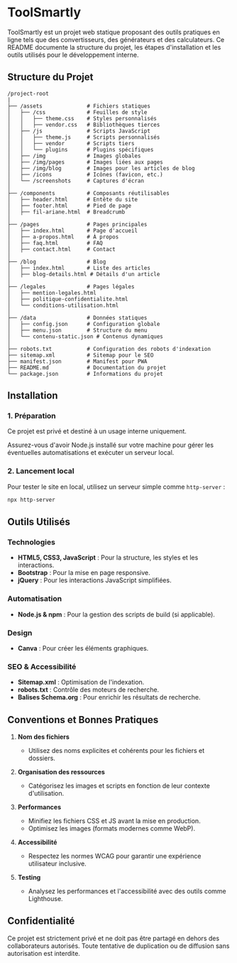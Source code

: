 # ToolSmartly

ToolSmartly est un projet web statique proposant des outils pratiques en ligne tels que des convertisseurs, des générateurs et des calculateurs. Ce README documente la structure du projet, les étapes d'installation et les outils utilisés pour le développement interne.

## Structure du Projet

```plaintext
/project-root
|
├── /assets              # Fichiers statiques
│   ├── /css             # Feuilles de style
│   │   ├── theme.css    # Styles personnalisés
│   │   ├── vendor.css   # Bibliothèques tierces
│   ├── /js              # Scripts JavaScript
│   │   ├── theme.js     # Scripts personnalisés
│   │   ├── vendor       # Scripts tiers
│   │   └── plugins      # Plugins spécifiques
│   ├── /img             # Images globales
│   ├── /img/pages       # Images liées aux pages
│   ├── /img/blog        # Images pour les articles de blog
│   ├── /icons           # Icônes (favicon, etc.)
│   └── /screenshots     # Captures d'écran
│
├── /components          # Composants réutilisables
│   ├── header.html      # Entête du site
│   ├── footer.html      # Pied de page
│   ├── fil-ariane.html  # Breadcrumb
│
├── /pages               # Pages principales
│   ├── index.html       # Page d'accueil
│   ├── a-propos.html    # À propos
│   ├── faq.html         # FAQ
│   ├── contact.html     # Contact
│
├── /blog                # Blog
│   ├── index.html       # Liste des articles
│   ├── blog-details.html # Détails d'un article
│
├── /legales             # Pages légales
│   ├── mention-legales.html
│   ├── politique-confidentialite.html
│   └── conditions-utilisation.html
│
├── /data                # Données statiques
│   ├── config.json      # Configuration globale
│   ├── menu.json        # Structure du menu
│   └── contenu-static.json # Contenus dynamiques
│
├── robots.txt           # Configuration des robots d'indexation
├── sitemap.xml          # Sitemap pour le SEO
├── manifest.json        # Manifest pour PWA
├── README.md            # Documentation du projet
└── package.json         # Informations du projet
```

## Installation

### 1. Préparation
Ce projet est privé et destiné à un usage interne uniquement. 

Assurez-vous d'avoir Node.js installé sur votre machine pour gérer les éventuelles automatisations et exécuter un serveur local.

### 2. Lancement local
Pour tester le site en local, utilisez un serveur simple comme `http-server` :
```bash
npx http-server
```

## Outils Utilisés

### Technologies
- **HTML5, CSS3, JavaScript** : Pour la structure, les styles et les interactions.
- **Bootstrap** : Pour la mise en page responsive.
- **jQuery** : Pour les interactions JavaScript simplifiées.

### Automatisation
- **Node.js & npm** : Pour la gestion des scripts de build (si applicable).

### Design
- **Canva** : Pour créer les éléments graphiques.

### SEO & Accessibilité
- **Sitemap.xml** : Optimisation de l'indexation.
- **robots.txt** : Contrôle des moteurs de recherche.
- **Balises Schema.org** : Pour enrichir les résultats de recherche.

## Conventions et Bonnes Pratiques

1. **Nom des fichiers**
   - Utilisez des noms explicites et cohérents pour les fichiers et dossiers.

2. **Organisation des ressources**
   - Catégorisez les images et scripts en fonction de leur contexte d'utilisation.

3. **Performances**
   - Minifiez les fichiers CSS et JS avant la mise en production.
   - Optimisez les images (formats modernes comme WebP).

4. **Accessibilité**
   - Respectez les normes WCAG pour garantir une expérience utilisateur inclusive.

5. **Testing**
   - Analysez les performances et l'accessibilité avec des outils comme Lighthouse.

## Confidentialité

Ce projet est strictement privé et ne doit pas être partagé en dehors des collaborateurs autorisés. Toute tentative de duplication ou de diffusion sans autorisation est interdite.